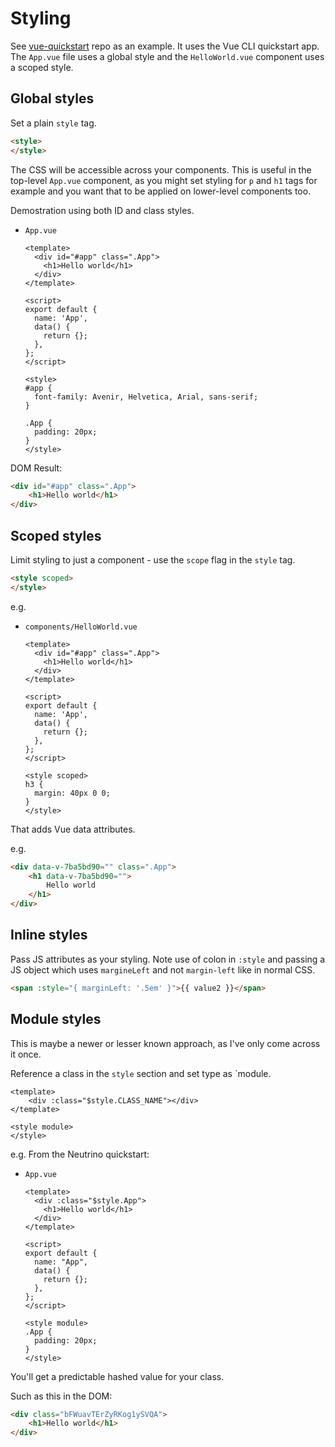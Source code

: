 # Styling

See [vue-quickstart](https://github.com/MichaelCurrin/vue-quickstart) repo as an example. It uses the Vue CLI quickstart app. The `App.vue` file uses a global style and the `HelloWorld.vue` component uses a scoped style.


## Global styles

Set a plain `style` tag.

```html
<style>
</style>
```

The CSS will be accessible across your components. This is useful in the top-level `App.vue` component, as you might set styling for `p` and `h1` tags for example and you want that to be applied on lower-level components too.

Demostration using both ID and class styles.

- `App.vue`
    ```vue
    <template>
      <div id="#app" class=".App">
        <h1>Hello world</h1>
      </div>
    </template>
    
    <script>
    export default {
      name: 'App',
      data() {
        return {};
      },
    };
    </script>

    <style>
    #app {
      font-family: Avenir, Helvetica, Arial, sans-serif;
    }

    .App {
      padding: 20px;
    }
    </style>
    ```

DOM Result:

```html
<div id="#app" class=".App">
    <h1>Hello world</h1>
</div>
```


## Scoped styles

Limit styling to just a component - use the `scope` flag in the `style` tag.

```html
<style scoped>
</style>
```

e.g.

- `components/HelloWorld.vue`
    ```vue
    <template>
      <div id="#app" class=".App">
        <h1>Hello world</h1>
      </div>
    </template>
    
    <script>
    export default {
      name: 'App',
      data() {
        return {};
      },
    };
    </script>

    <style scoped>
    h3 {
      margin: 40px 0 0;
    }
    </style>
    ```

That adds Vue data attributes.

e.g.

```html
<div data-v-7ba5bd90="" class=".App">
    <h1 data-v-7ba5bd90="">
        Hello world
    </h1>
</div>
```

## Inline styles

Pass JS attributes as your styling. Note use of colon in `:style` and passing a JS object which uses `margineLeft` and not `margin-left` like in normal CSS.

```html
<span :style="{ marginLeft: '.5em' }">{{ value2 }}</span>
```


## Module styles

This is maybe a newer or lesser known approach, as I've only come across it once.

Reference a class in the `style` section and set type as `module.

```vue
<template>
    <div :class="$style.CLASS_NAME"></div>
</template>

<style module>
</style>
```

e.g. From the Neutrino quickstart:

- `App.vue`
    ```vue
    <template>
      <div :class="$style.App">
        <h1>Hello world</h1>
      </div>
    </template>

    <script>
    export default {
      name: "App",
      data() {
        return {};
      },
    };
    </script>
    
    <style module>
    .App {
      padding: 20px;
    }
    </style>
    ```
    

You'll get a predictable hashed value for your class.

Such as this in the DOM:

```html
<div class="bFWuavTErZyRKog1ySVQA">
    <h1>Hello world</h1>
</div>
```
